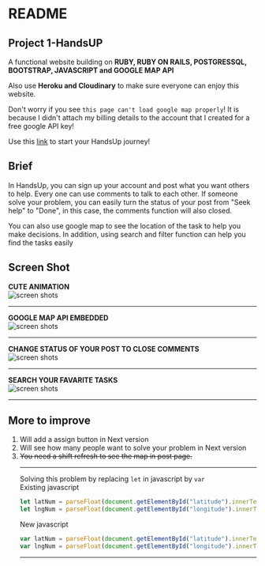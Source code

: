 # README

## Project 1-HandsUP

A functional website building on **RUBY, RUBY ON RAILS, POSTGRESSQL, BOOTSTRAP, JAVASCRIPT and GOOGLE MAP API**
</br>

Also use **Heroku and Cloudinary** to make sure everyone can enjoy this website.
</br>

Don't worry if you see `this page can't load google map properly`! It is because I didn't attach my billing details to the account that I created for a free google API key!
</br>

Use this [link](https://handsup-2022.herokuapp.com/) to start your HandsUp journey!

## Brief

In HandsUp, you can sign up your account and post what you want others to help. Every one can use comments to talk to each other. If someone solve your problem, you can easily turn the status of your post from "Seek help" to "Done", in this case, the comments function will also closed.
</br>

You can also use google map to see the location of the task to help you make decisions. In addition, using search and filter function can help you find the tasks easily

## Screen Shot

**CUTE ANIMATION** </br>
![screen shots](app/assets/images/screen_2.gif)

---

**GOOGLE MAP API EMBEDDED** </br>
![screen shots](app/assets/images/screen_5.gif)

---

**CHANGE STATUS OF YOUR POST TO CLOSE COMMENTS** </br>
![screen shots](app/assets/images/screen_1.gif)

---

**SEARCH YOUR FAVARITE TASKS** </br>
![screen shots](app/assets/images/screen_3.gif)

---

## More to improve

1. Will add a assign button in Next version
2. Will see how many people want to solve your problem in Next version
3. ~~You need a shift refresh to see the map in post page.~~
   </br>
   ***
   Solving this problem by replacing `let` in javascript by `var`
   </br>
   Existing javascript
   ```javascript
   let latNum = parseFloat(document.getElementById("latitude").innerText);
   let lngNum = parseFloat(document.getElementById("longitude").innerText);
   ```
   New javascript
   ```javascript
   var latNum = parseFloat(document.getElementById("latitude").innerText);
   var lngNum = parseFloat(document.getElementById("longitude").innerText);
   ```
   ***

